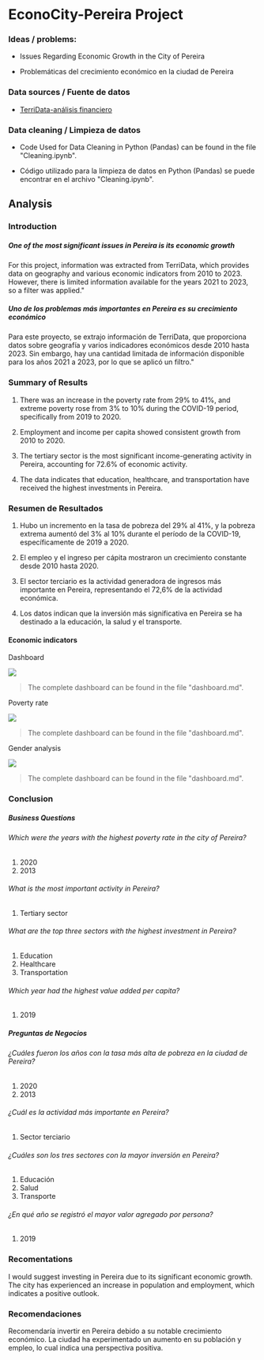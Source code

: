 # EconoCity-Pereira Project

### Ideas / problems:

- Issues Regarding Economic Growth in the City of Pereira

- Problemáticas del crecimiento económico en la ciudad de Pereira

### Data sources / Fuente de datos 
 
 - [TerriData-análisis financiero](https://terridata.dnp.gov.co/index-app.html#/descargas "TerriData-análisis financiero")
 
### Data cleaning / Limpieza de datos

- Code Used for Data Cleaning in Python (Pandas) can be found in the file "Cleaning.ipynb".

- Código utilizado para la limpieza de datos en Python (Pandas) se puede encontrar en el archivo "Cleaning.ipynb".

## Analysis

### Introduction

##### One of the most significant issues in Pereira is its economic growth 

For this project, information was extracted from TerriData, which provides data on geography and various economic indicators from 2010 to 2023. However, there is limited information available for the years 2021 to 2023, so a filter was applied."



##### Uno de los problemas más importantes en Pereira es su crecimiento económico 

Para este proyecto, se extrajo información de TerriData, que proporciona datos sobre geografía y varios indicadores económicos desde 2010 hasta 2023. Sin embargo, hay una cantidad limitada de información disponible para los años 2021 a 2023, por lo que se aplicó un filtro."

### Summary of Results

1. There was an increase in the poverty rate from 29% to 41%, and extreme poverty rose from 3% to 10% during the COVID-19 period, specifically from 2019 to 2020.

2. Employment and income per capita showed consistent growth from 2010 to 2020.

3. The tertiary sector is the most significant income-generating activity in Pereira, accounting for 72.6% of economic activity.

4. The data indicates that education, healthcare, and transportation have received the highest investments in Pereira.


###  Resumen de Resultados

1. Hubo un incremento en la tasa de pobreza del 29% al 41%, y la pobreza extrema aumentó del 3% al 10% durante el período de la COVID-19, específicamente de 2019 a 2020.

2. El empleo y el ingreso per cápita mostraron un crecimiento constante desde 2010 hasta 2020.

3. El sector terciario es la actividad generadora de ingresos más importante en Pereira, representando el 72,6% de la actividad económica.

4. Los datos indican que la inversión más significativa en Pereira se ha destinado a la educación, la salud y el transporte.

#### Economic indicators

Dashboard 

![](https://i.imgur.com/pzE0cjE.png[/img])

> The complete dashboard can be found in the file "dashboard.md".

Poverty rate

![](https://i.imgur.com/ls3g3m1.png[/img])

> The complete dashboard can be found in the file "dashboard.md".

Gender analysis

![](https://i.imgur.com/nstVD6f.png[/img])

> The complete dashboard can be found in the file "dashboard.md".

### Conclusion 

##### Business Questions

###### Which were the years with the highest poverty rate in the city of Pereira?

1.  2020
2. 2013

###### What is the most important activity in Pereira?

1. Tertiary sector

###### What are the top three sectors with the highest investment in Pereira?

1. Education
2. Healthcare
3. Transportation

###### Which year had the highest value added per capita?

1. 2019

##### Preguntas de Negocios

###### ¿Cuáles fueron los años con la tasa más alta de pobreza en la ciudad de Pereira?

1. 2020
2. 2013

###### ¿Cuál es la actividad más importante en Pereira?

1. Sector terciario

###### ¿Cuáles son los tres sectores con la mayor inversión en Pereira?

1. Educación
2. Salud
3. Transporte

###### ¿En qué año se registró el mayor valor agregado por persona?

1. 2019

### Recomentations 

I would suggest investing in Pereira due to its significant economic growth. The city has experienced an increase in population and employment, which indicates a positive outlook.


### Recomendaciones

Recomendaría invertir en Pereira debido a su notable crecimiento económico. La ciudad ha experimentado un aumento en su población y empleo, lo cual indica una perspectiva positiva.

 



